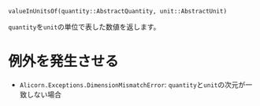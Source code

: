 ```
valueInUnitsOf(quantity::AbstractQuantity, unit::AbstractUnit)
```

`quantity`を`unit`の単位で表した数値を返します。

# 例外を発生させる

  * `Alicorn.Exceptions.DimensionMismatchError`: `quantity`と`unit`の次元が一致しない場合
